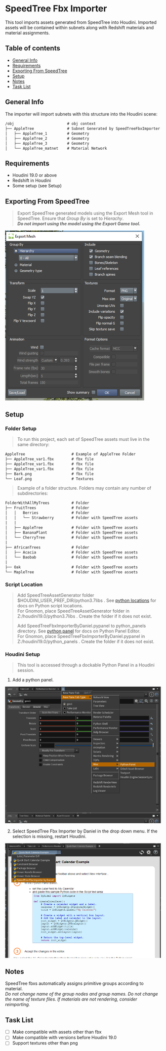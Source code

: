# SpeedTree Fbx Importer
This tool imports assets generated from SpeedTree into Houdini. Imported assets will be contained within subnets along with Redshift materials and material assignments.

## Table of contents
* [General Info](#general-info)
* [Requirements](#requirements)
* [Exporting From SpeedTree](#exporting-from-speedtree)
* [Setup](#setup)
* [Notes](#notes)
* [Task List](#task-list)

## General Info
The importer will import subnets with this structure into the Houdini scene:
```
/obj                        # obj context
├── AppleTree               # Subnet Generated by SpeedTreeFbxImporter
│   ├── AppleTree_1         # Geometry
│   ├── AppleTree_2         # Geometry
│   ├── AppleTree_3         # Geometry
│   └── AppleTree_matnet    # Material Network
```
## Requirements
* Houdini 19.0 or above
* Redshift in Houdini
* Some setup (see Setup)
## Exporting From SpeedTree
> Export SpeedTree generated models using the Export Mesh tool in SpeedTree. Ensure that *Group By* is set to *Hierachy*.  
> ***Do not import using the model using the Export Game tool.***

![This is an image](images/speedTreeExportMesh.png)

## Setup
### Folder Setup
> To run this project, each set of SpeedTree assets must live in the same directory:
```
AppleTree                     # Example of AppleTree Folder
├── AppleTree_var1.fbx        # fbx file
├── AppleTree_var1.fbx        # fbx file
├── AppleTree_var1.fbx        # fbx file
├── Bark.png                  # fbx file
└── Leaf.png                  # Textures
```
> Example of a folder structure. Folders may contain any number of subdirectories:
```
FolderWithAllMyTrees          # Folder
├── FruitTrees                # Folder
│   │   Berries               # Folder
│   │   └── Strawberry        # Folder with SpeedTree assets
|   |
│   ├── AppleTree             # Folder with SpeedTree assets
│   ├── BananaPlant           # Folder with SpeedTree assets
│   └── CherryTree            # Folder with SpeedTree assets
| 
├── AfricanTrees              # Folder
│   ├── Acacia                # Folder with SpeedTree assets
│   └── Baobab                # Folder with SpeedTree assets
|
├── Oak                       # Folder with SpeedTree assets
└── MapleTree                 # Folder with SpeedTree assets
```
### Script Location
> Add SpeedTreeAssetGenerator folder $HOUDINI_USER_PREF_DIR/python3.7libs . See [python locations](https://www.sidefx.com/docs/houdini/hom/locations.html) for docs on Python script locations.  
> For Gnomon, place SpeedTreeAssetGenerator folder in Z:/houdini19.0/python3.7libs . Create the folder if it does not exist.  
> 
> Add SpeedTreeFbxImporterByDaniel.pypanel to python_panels directory. See [python panel](https://www.sidefx.com/docs/houdini/ref/windows/pythonpaneleditor.html) for docs on Python Panel Editor.  
> For Gnomon, place SpeedTreeFbxImporterByDaniel.pypanel in Z:/houdini19.0/python_panels . Create the folder if it does not exist.  
### Houdini Setup
> This tool is accessed through a dockable Python Panel in a Houdini session.

1. Add a python panel.

![This is an image](images/pythonPanelLocation.png)

2. Select SpeedTree Fbx Importer by Daniel in the drop down menu. If the selection is missing, restart Houdini.

![This is an image](images/pythonPanelDropDown.png)
## Notes
SpeedTree fbxs automatically assigns primitive groups according to material.  
*Do not change name of the group nodes and group names. Do not change the name of texture files. If materials are not rendering, consider reimporting.*
## Task List
- [ ] Make compatible with assets other than fbx
- [ ] Make compatible with versions before Houdini 19.0
- [ ] Support textures other than png
